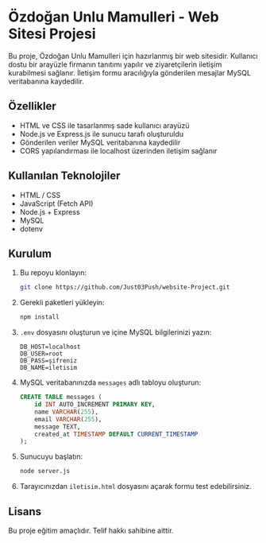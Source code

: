 # Özdoğan Unlu Mamulleri - Web Sitesi Projesi

Bu proje, Özdoğan Unlu Mamulleri için hazırlanmış bir web sitesidir. Kullanıcı dostu bir arayüzle firmanın tanıtımı yapılır ve ziyaretçilerin iletişim kurabilmesi sağlanır. İletişim formu aracılığıyla gönderilen mesajlar MySQL veritabanına kaydedilir.

## Özellikler

- HTML ve CSS ile tasarlanmış sade kullanıcı arayüzü
- Node.js ve Express.js ile sunucu tarafı oluşturuldu
- Gönderilen veriler MySQL veritabanına kaydedilir
- CORS yapılandırması ile localhost üzerinden iletişim sağlanır

## Kullanılan Teknolojiler

- HTML / CSS
- JavaScript (Fetch API)
- Node.js + Express
- MySQL
- dotenv

## Kurulum

1. Bu repoyu klonlayın:

   ```bash
   git clone https://github.com/Just03Push/website-Project.git
   ```

2. Gerekli paketleri yükleyin:

   ```bash
   npm install
   ```

3. `.env` dosyasını oluşturun ve içine MySQL bilgilerinizi yazın:

   ```env
   DB_HOST=localhost
   DB_USER=root
   DB_PASS=şifreniz
   DB_NAME=iletisim
   ```

4. MySQL veritabanınızda `messages` adlı tabloyu oluşturun:

   ```sql
   CREATE TABLE messages (
       id INT AUTO_INCREMENT PRIMARY KEY,
       name VARCHAR(255),
       email VARCHAR(255),
       message TEXT,
       created_at TIMESTAMP DEFAULT CURRENT_TIMESTAMP
   );
   ```

5. Sunucuyu başlatın:

   ```bash
   node server.js
   ```

6. Tarayıcınızdan `iletisim.html` dosyasını açarak formu test edebilirsiniz.

## Lisans

Bu proje eğitim amaçlıdır. Telif hakkı sahibine aittir.
